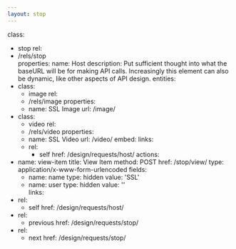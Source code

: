 ```yaml
---
layout: stop
---
```

class:
  - stop
rel:
  - /rels/stop  
properties:
  name: Host
  description: Put sufficient thought into what the baseURL will be for making API calls. Increasingly this element can also be dynamic, like other aspects of API design.
entities:
  - class:
      - image
    rel:
      - /rels/image
    properties:
      - name: SSL Image
        url: /image/
  - class:
      - video
    rel:
      - /rels/video
    properties:
      - name: SSL Video
        url: /video/
        embed: <embed>
    links:
      - rel:
          - self
        href: /design/requests/host/
actions:
  - name: view-item
    title: View Item
    method: POST
    href: /stop/view/
    type: application/x-www-form-urlencoded
    fields:
      - name: name
        type: hidden
        value: 'SSL'
      - name: user
        type: hidden
        value: ''        
links:
  - rel:
      - self
    href: /design/requests/host/
  - rel:
      - previous
    href: /design/requests/stop/
  - rel:
      - next
    href: /design/requests/stop/
